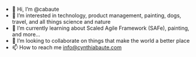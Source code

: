 - 👋 Hi, I’m @cabaute
- 👀 I’m interested in technology, product management, painting, dogs, travel, and all things science and nature
- 🌱 I’m currently learning about Scaled Agile Framework (SAFe), painting, and more...
- 💞️ I’m looking to collaborate on things that make the world a better place
- 📫 How to reach me info@cynthiabaute.com

<!---
cabaute/cabaute is a ✨ special ✨ repository because its `README.md` (this file) appears on your GitHub profile.
You can click the Preview link to take a look at your changes.
--->

